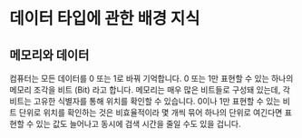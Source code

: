 # 데이터 타입에 관한 배경 지식

## 메모리와 데이터

컴퓨터는 모든 데이터를 0 또는 1로 바꿔 기억합니다. 0 또는 1만 표현할 수 있는 하나의 메모리 조각을 비트 (Bit) 라고 합니다. 메모리는 매우 많은 비트들로 구성돼 있는데, 각 비트는 고유한 식별자를 통해 위치를 확인할 수 있습니다. 
0이나 1만 표현할 수 있는 비트 단위로 위치를 확인하는 것은 비효율적이라 몇 개씩 묶어 하나의 단위로 여긴다면 표현할 수 있는 값도 늘어나고 동시에 검색 시간을 줄일 수도 있을 겁니다. 


<!--stackedit_data:
eyJoaXN0b3J5IjpbMTE1MTYxNTY3LDE0ODQ5MzI0Nl19
-->